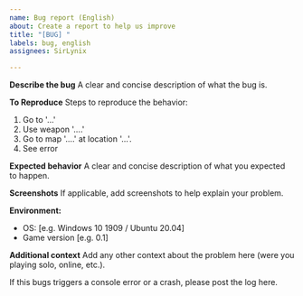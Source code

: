 ```yaml
---
name: Bug report (English)
about: Create a report to help us improve
title: "[BUG] "
labels: bug, english
assignees: SirLynix

---
```


**Describe the bug**
A clear and concise description of what the bug is.

**To Reproduce**
Steps to reproduce the behavior:
1. Go to '...'
2. Use weapon '....'
3. Go to map '....' at location '...'.
4. See error

**Expected behavior**
A clear and concise description of what you expected to happen.

**Screenshots**
If applicable, add screenshots to help explain your problem.

**Environment:**
 - OS: [e.g. Windows 10 1909 / Ubuntu 20.04]
 - Game version [e.g. 0.1]

**Additional context**
Add any other context about the problem here (were you playing solo, online, etc.).

If this bugs triggers a console error or a crash, please post the log here.
